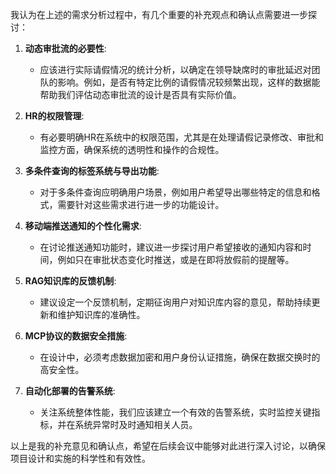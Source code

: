 我认为在上述的需求分析过程中，有几个重要的补充观点和确认点需要进一步探讨：

1. **动态审批流的必要性**:
   - 应该进行实际请假情况的统计分析，以确定在领导缺席时的审批延迟对团队的影响。例如，是否有特定比例的请假情况较频繁出现，这样的数据能帮助我们评估动态审批流的设计是否具有实际价值。

2. **HR的权限管理**:
   - 有必要明确HR在系统中的权限范围，尤其是在处理请假记录修改、审批和监控方面，确保系统的透明性和操作的合规性。

3. **多条件查询的标签系统与导出功能**:
   - 对于多条件查询应明确用户场景，例如用户希望导出哪些特定的信息和格式，需要针对这些需求进行进一步的功能设计。

4. **移动端推送通知的个性化需求**:
   - 在讨论推送通知功能时，建议进一步探讨用户希望接收的通知内容和时间，例如只在审批状态变化时推送，或是在即将放假前的提醒等。

5. **RAG知识库的反馈机制**:
   - 建议设定一个反馈机制，定期征询用户对知识库内容的意见，帮助持续更新和维护知识库的准确性。

6. **MCP协议的数据安全措施**:
   - 在设计中，必须考虑数据加密和用户身份认证措施，确保在数据交换时的高安全性。

7. **自动化部署的告警系统**:
   - 关注系统整体性能，我们应该建立一个有效的告警系统，实时监控关键指标，并在系统异常时及时通知相关人员。

以上是我的补充意见和确认点，希望在后续会议中能够对此进行深入讨论，以确保项目设计和实施的科学性和有效性。

